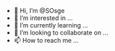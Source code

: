 - 👋 Hi, I’m @SOsge
- 👀 I’m interested in ...
- 🌱 I’m currently learning ...
- 💞️ I’m looking to collaborate on ...
- 📫 How to reach me ...

<!---
SOsge/SOsge is a ✨ special ✨ repository because its `README.md` (this file) appears on your GitHub profile.
You can click the Preview link to take a look at your changes.
--->

